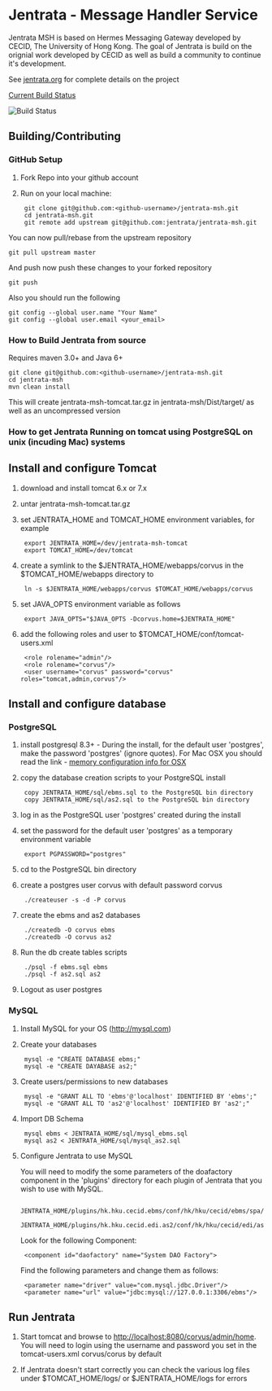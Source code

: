 # Jentrata - Message Handler Service

Jentrata MSH is based on Hermes Messaging Gateway developed by CECID, The University of Hong Kong. The goal of Jentrata is build on the orignial work developed by CECID as well as build a community to continue it's development.

See [jentrata.org](http://jentrata.org) for complete details on the project

[Current Build Status](https://jentrata.ci.cloudbees.com/job/jentrata-msh-master/lastBuild)

![Build Status](https://jentrata.ci.cloudbees.com/job/jentrata-msh-master/lastBuild/buildStatus)

## Building/Contributing

### GitHub Setup
1. Fork Repo into your github account
2. Run on your local machine:

		git clone git@github.com:<github-username>/jentrata-msh.git
		cd jentrata-msh.git
		git remote add upstream git@github.com:jentrata/jentrata-msh.git

You can now pull/rebase from the upstream repository

	git pull upstream master
	
And push now push these changes to your forked repository

	git push
	
Also you should run the following

    git config --global user.name "Your Name"
    git config --global user.email <your_email>

### How to Build Jentrata from source
Requires maven 3.0+  and Java 6+
	
	git clone git@github.com:<github-username>/jentrata-msh.git
	cd jentrata-msh
	mvn clean install
	
This will create jentrata-msh-tomcat.tar.gz in jentrata-msh/Dist/target/ as well as an uncompressed version

### How to get Jentrata Running on tomcat using PostgreSQL on unix (incuding Mac) systems

## Install and configure Tomcat

1. download and install tomcat 6.x or 7.x
2. untar jentrata-msh-tomcat.tar.gz
3. set JENTRATA_HOME and TOMCAT_HOME environment variables, for example

		export JENTRATA_HOME=/dev/jentrata-msh-tomcat
		export TOMCAT_HOME=/dev/tomcat
		
3. create a symlink to the $JENTRATA_HOME/webapps/corvus in the $TOMCAT_HOME/webapps directory to

		ln -s $JENTRATA_HOME/webapps/corvus $TOMCAT_HOME/webapps/corvus

4. set JAVA_OPTS environment variable as follows

		export JAVA_OPTS="$JAVA_OPTS -Dcorvus.home=$JENTRATA_HOME"

5. add the following roles and user to $TOMCAT_HOME/conf/tomcat-users.xml

		<role rolename="admin"/>
		<role rolename="corvus"/>
		<user username="corvus" password="corvus" roles="tomcat,admin,corvus"/>

## Install and configure database

### PostgreSQL

1. install postgresql 8.3+ - During the install, for the default user 'postgres', make the password 'postgres' (ignore quotes). For Mac OSX you should read the link - [memory configuration info for OSX](http://support.bitrock.com/article/postgresql-cannot-allocate-memory-on-mac-os-x)

2. copy the database creation scripts to your PostgreSQL install

		copy JENTRATA_HOME/sql/ebms.sql to the PostgreSQL bin directory
		copy JENTRATA_HOME/sql/as2.sql to the PostgreSQL bin directory

3. log in as the PostgreSQL user 'postgres' created during the install

4. set the password for the default user 'postgres' as a temporary environment variable

		export PGPASSWORD="postgres"

5. cd to the PostgreSQL bin directory

6. create a postgres user corvus with default password corvus

		./createuser -s -d -P corvus
		
7. create the ebms and as2 databases

		./createdb -O corvus ebms
		./createdb -O corvus as2
		
8. Run the db create tables scripts

		./psql -f ebms.sql ebms
		./psql -f as2.sql as2

9. Logout as user postgres

### MySQL

1. Install MySQL for your OS (http://mysql.com)

2. Create your databases

		mysql -e "CREATE DATABASE ebms;"
		mysql -e "CREATE DAYABASE as2;"

3. Create users/permissions to new databases

		mysql -e "GRANT ALL TO 'ebms'@'localhost' IDENTIFIED BY 'ebms';"
		mysql -e "GRANT ALL TO 'as2'@'localhost' IDENTIFIED BY 'as2';"

4. Import DB Schema

		mysql ebms < JENTRATA_HOME/sql/mysql_ebms.sql
		mysql as2 < JENTRATA_HOME/sql/mysql_as2.sql

5. Configure Jentrata to use MySQL

	You will need to modify the some parameters of the doafactory component in the 'plugins' directory for each plugin of Jentrata that you wish to use with MySQL.
    
		JENTRATA_HOME/plugins/hk.hku.cecid.ebms/conf/hk/hku/cecid/ebms/spa/conf/ebms.module.xml
		JENTRATA_HOME/plugins/hk.hku.cecid.edi.as2/conf/hk/hku/cecid/edi/as2/conf/as2.module.core.xml

	Look for the following Component:
        
		<component id="daofactory" name="System DAO Factory">

	Find the following parameters and change them as follows:

		<parameter name="driver" value="com.mysql.jdbc.Driver"/>
		<parameter name="url" value="jdbc:mysql://127.0.0.1:3306/ebms"/>

## Run Jentrata

1. Start tomcat and browse to [http://localhost:8080/corvus/admin/home](http://localhost:8080/jentrata/admin/home). You will need to login using the username and password you set in the tomcat-users.xml corvus/corus by default

2. If Jentrata doesn't start correctly you can check the various log files under $TOMCAT_HOME/logs/ or $JENTRATA_HOME/logs for errors
